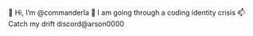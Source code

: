 👋 Hi, I’m @commanderla
👀 I am going through a coding identity crisis
📫 Catch my drift discord@arson0000
  
<!---
commanderla/commanderla is a ✨ special ✨ repository because its `README.md` (this file) appears on your GitHub profile.
You can click the Preview link to take a look at your changes.
--->
